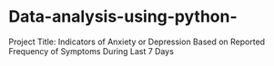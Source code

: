 # Data-analysis-using-python-
Project Title: Indicators of Anxiety or Depression Based on Reported Frequency of Symptoms During Last 7 Days
